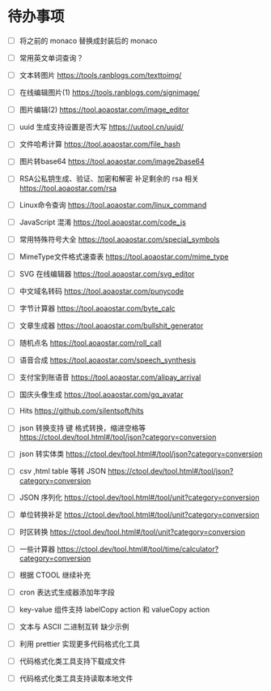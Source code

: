 # 待办事项

- [ ] 将之前的 monaco 替换成封装后的 monaco
- [ ] 常用英文单词查询？
- [ ] 文本转图片 https://tools.ranblogs.com/texttoimg/
- [ ] 在线编辑图片(1) https://tools.ranblogs.com/signimage/
- [ ] 图片编辑(2) https://tool.aoaostar.com/image_editor
- [ ] uuid 生成支持设置是否大写 https://uutool.cn/uuid/
- [ ] 文件哈希计算 https://tool.aoaostar.com/file_hash
- [ ] 图片转base64 https://tool.aoaostar.com/image2base64
- [ ] RSA公私钥生成、验证、加密和解密 补足剩余的 rsa 相关 https://tool.aoaostar.com/rsa
- [ ] Linux命令查询 https://tool.aoaostar.com/linux_command
- [ ] JavaScript 混淆 https://tool.aoaostar.com/code_js
- [ ] 常用特殊符号大全 https://tool.aoaostar.com/special_symbols
- [ ] MimeType文件格式速查表 https://tool.aoaostar.com/mime_type
- [ ] SVG 在线编辑器 https://tool.aoaostar.com/svg_editor
- [ ] 中文域名转码 https://tool.aoaostar.com/punycode
- [ ] 字节计算器 https://tool.aoaostar.com/byte_calc
- [ ] 文章生成器 https://tool.aoaostar.com/bullshit_generator
- [ ] 随机点名 https://tool.aoaostar.com/roll_call
- [ ] 语音合成 https://tool.aoaostar.com/speech_synthesis
- [ ] 支付宝到账语音 https://tool.aoaostar.com/alipay_arrival
- [ ] 国庆头像生成  https://tool.aoaostar.com/gq_avatar
- [ ] Hits https://github.com/silentsoft/hits
- [ ] json 转换支持 键 格式转换，缩进空格等 https://ctool.dev/tool.html#/tool/json?category=conversion
- [ ] json 转实体类 https://ctool.dev/tool.html#/tool/json?category=conversion
- [ ] csv ,html table 等转 JSON https://ctool.dev/tool.html#/tool/json?category=conversion
- [ ] JSON 序列化 https://ctool.dev/tool.html#/tool/unit?category=conversion
- [ ] 单位转换补足 https://ctool.dev/tool.html#/tool/unit?category=conversion
- [ ] 时区转换  https://ctool.dev/tool.html#/tool/unit?category=conversion
- [ ] 一些计算器  https://ctool.dev/tool.html#/tool/time/calculator?category=conversion
- [ ] 根据 CTOOL 继续补充
- [ ] cron 表达式生成器添加年字段
- [ ] key-value 组件支持 labelCopy action 和 valueCopy action
- [ ] 文本与 ASCII 二进制互转 缺少示例
- [ ] 利用 prettier 实现更多代码格式化工具
- [ ] 代码格式化类工具支持下载成文件
- [ ] 代码格式化类工具支持读取本地文件


